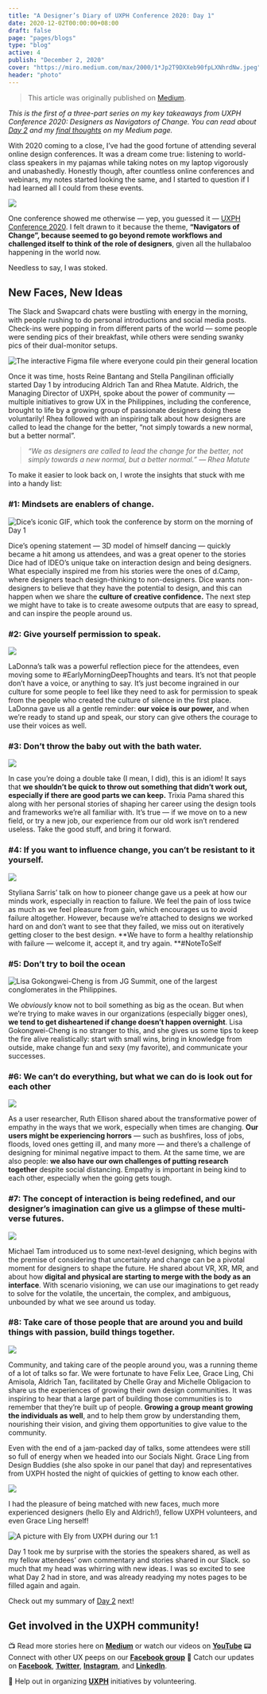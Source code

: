 ```yaml
---
title: "A Designer’s Diary of UXPH Conference 2020: Day 1"
date: 2020-12-02T00:00:00+08:00
draft: false
page: "pages/blogs"
type: "blog"
active: 4
publish: "December 2, 2020"
cover: "https://miro.medium.com/max/2000/1*Jp2T9DXXeb90fpLXNhrdNw.jpeg"
header: "photo"
---
```


> This article was originally published on [Medium](https://medium.com/uxph/a-designers-diary-of-uxph-conference-2020-day-1-ce468950aa3d).

*This is the first of a three-part series on my key takeaways from UXPH Conference 2020: Designers as Navigators of Change. You can read about [Day 2](https://medium.com/uxph/a-designers-diary-of-uxph-conference-2020-day-2-3adf53f9afb0) and my [final thoughts](https://medium.com/uxph/a-designers-diary-of-uxph-conference-2020-reflections-on-navigating-change-4ceb04a87c27) on my Medium page.*

With 2020 coming to a close, I’ve had the good fortune of attending several online design conferences. It was a dream come true: listening to world-class speakers in my pajamas while taking notes on my laptop vigorously and unabashedly. Honestly though, after countless online conferences and webinars, my notes started looking the same, and I started to question if I had learned all I could from these events.

![](https://cdn-images-1.medium.com/max/3420/1*rxu7Emme19HM2WqTKIKjDg.png)

One conference showed me otherwise — yep, you guessed it — [UXPH Conference 2020](https://medium.com/uxph). I felt drawn to it because the theme, **“Navigators of Change”, because seemed to go beyond remote workflows and challenged itself to think of the role of designers**, given all the hullabaloo happening in the world now.

Needless to say, I was stoked.

## New Faces, New Ideas

The Slack and Swapcard chats were bustling with energy in the morning, with people rushing to do personal introductions and social media posts. Check-ins were popping in from different parts of the world — some people were sending pics of their breakfast, while others were sending swanky pics of their dual-monitor setups.

![The [interactive Figma file](http://bit.ly/UXPHConf2020-AttendeeCheckIn) where everyone could pin their general location](https://cdn-images-1.medium.com/max/23040/1*2FTfhURzSFN3phTMI5GCVQ.png)

Once it was time, hosts Reine Bantang and Stella Pangilinan officially started Day 1 by introducing Aldrich Tan and Rhea Matute. Aldrich, the Managing Director of UXPH, spoke about the power of community — multiple initiatives to grow UX in the Philippines, including the conference, brought to life by a growing group of passionate designers doing these voluntarily! Rhea followed with an inspiring talk about how designers are called to lead the change for the better, “not simply towards a new normal, but a better normal”.
>  *“We as designers are called to lead the change for the better, not simply towards a new normal, but a better normal.” — Rhea Matute*

To make it easier to look back on, I wrote the insights that stuck with me into a handy list:

### #1: Mindsets are enablers of change.

![Dice’s iconic GIF, which took the conference by storm on the morning of Day 1](https://cdn-images-1.medium.com/max/2000/1*KgI6Z_0L-BvTV7PdUvaLOg.gif)

Dice’s opening statement — 3D model of himself dancing — quickly became a hit among us attendees, and was a great opener to the stories Dice had of IDEO’s unique take on interaction design and being designers. What especially inspired me from his stories were the ones of d.Camp, where designers teach design-thinking to non-designers. Dice wants non-designers to believe that they have the potential to design, and this can happen when we share the **culture of creative confidence.** The next step we might have to take is to create awesome outputs that are easy to spread, and can inspire the people around us.

### #2: Give yourself permission to speak.

![](https://cdn-images-1.medium.com/max/6672/1*nrSu3iaSqjAcRNon4iT4Cw.png)

LaDonna’s talk was a powerful reflection piece for the attendees, even moving some to #EarlyMorningDeepThoughts and tears. It’s not that people don’t have a voice, or anything to say. It’s just become ingrained in our culture for some people to feel like they need to ask for permission to speak from the people who created the culture of silence in the first place. LaDonna gave us all a gentle reminder: **our voice is our power,** and when we’re ready to stand up and speak, our story can give others the courage to use their voices as well.

### #3: Don’t throw the baby out with the bath water.

![](https://cdn-images-1.medium.com/max/6700/1*m2GehjTzFw1oDA8l6WDi8A.png)

In case you’re doing a double take (I mean, I did), this is an idiom! It says that **we shouldn’t be quick to throw out something that didn’t work out, especially if there are good parts we can keep.** Trixia Pama shared this along with her personal stories of shaping her career using the design tools and frameworks we’re all familiar with. It’s true — if we move on to a new field, or try a new job, our experience from our old work isn’t rendered useless. Take the good stuff, and bring it forward.

### #4: If you want to influence change, you can’t be resistant to it yourself.

![](https://cdn-images-1.medium.com/max/6700/1*eQgMJrQdWK788fIc5Yec-w.png)

Styliana Sarris’ talk on how to pioneer change gave us a peek at how our minds work, especially in reaction to failure. We feel the pain of loss twice as much as we feel pleasure from gain, which encourages us to avoid failure altogether. However, because we’re attached to designs we worked hard on and don’t want to see that they failed, we miss out on iteratively getting closer to the best design. **We have to form a healthy relationship with failure — welcome it, accept it, and try again. **#NoteToSelf

### #5: Don’t try to boil the ocean

![Lisa Gokongwei-Cheng is from JG Summit, one of the largest conglomerates in the Philippines.](https://cdn-images-1.medium.com/max/6708/1*82Y3FrgtsI7eiStyKDyyyQ.png)

We *obviously* know not to boil something as big as the ocean. But when we’re trying to make waves in our organizations (especially bigger ones), **we tend to get disheartened if change doesn’t happen overnight**. Lisa Gokongwei-Cheng is no stranger to this, and she gives us some tips to keep the fire alive realistically: start with small wins, bring in knowledge from outside, make change fun and sexy (my favorite), and communicate your successes.

### #6: We can’t do everything, but what we can do is look out for each other

![](https://cdn-images-1.medium.com/max/6720/1*uIxOmjvzpxAdvEMWzyOMNQ.png)

As a user researcher, Ruth Ellison shared about the transformative power of empathy in the ways that we work, especially when times are changing. **Our users might be experiencing horrors** — such as bushfires, loss of jobs, floods, loved ones getting ill, and many more — and there’s a challenge of designing for minimal negative impact to them. At the same time, we are also people: **we also have our own challenges of putting research together** despite social distancing. Empathy is important in being kind to each other, especially when the going gets tough.

### #7: The concept of interaction is being redefined, and our designer’s imagination can give us a glimpse of these multi-verse futures.

![](https://cdn-images-1.medium.com/max/6720/1*SnjrdA7vL2ul8wjN3-fcmA.png)

Michael Tam introduced us to some next-level designing, which begins with the premise of considering that uncertainty and change can be a pivotal moment for designers to shape the future. He shared about VR, XR, MR, and about how **digital and physical are starting to merge with the body as an interface**. With scenario visioning, we can use our imaginations to get ready to solve for the volatile, the uncertain, the complex, and ambiguous, unbounded by what we see around us today.

### #8: Take care of those people that are around you and build things with passion, build things together.

![](https://cdn-images-1.medium.com/max/6720/1*UfArT1RanrEc5wJ5LU8bpQ.png)

Community, and taking care of the people around you, was a running theme of a lot of talks so far. We were fortunate to have Felix Lee, Grace Ling, Chi Amisola, Aldrich Tan, facilitated by Chelle Gray and Michelle Obligacion to share us the experiences of growing their own design communities. It was inspiring to hear that a large part of building those communities is to remember that they’re built up of people. **Growing a group meant growing the individuals as well**, and to help them grow by understanding them, nourishing their vision, and giving them opportunities to give value to the community.

Even with the end of a jam-packed day of talks, some attendees were still so full of energy when we headed into our Socials Night. Grace Ling from Design Buddies (she also spoke in our panel that day) and representatives from UXPH hosted the night of quickies of getting to know each other.

![](https://cdn-images-1.medium.com/max/2148/1*rAKqK9WoOKAYXviOUxPXGA.png)

I had the pleasure of being matched with new faces, much more experienced designers (hello Ely and Aldrich!), fellow UXPH volunteers, and even Grace Ling herself!

![A picture with Ely from UXPH during our 1:1](https://cdn-images-1.medium.com/max/4920/1*mpAiqprkPWIfcQy7QysvWA.png)

Day 1 took me by surprise with the stories the speakers shared, as well as my fellow attendees’ own commentary and stories shared in our Slack. so much that my head was whirring with new ideas. I was so excited to see what Day 2 had in store, and was already readying my notes pages to be filled again and again.

Check out my summary of [Day 2](https://medium.com/uxph/a-designers-diary-of-uxph-conference-2020-day-2-3adf53f9afb0) next!

## Get involved in the UXPH community!

📺 Read more stories here on **[Medium](https://medium.com/uxph)** or watch our videos on **[YouTube](https://www.youtube.com/channel/UCbgbbQyqImwvLCeYrmK30Mg/featured)**
📟 Connect with other UX peeps on our **[Facebook group](https://www.facebook.com/groups/uxphofficial/)**
📰 Catch our updates on **[Facebook](https://www.facebook.com/uxphofficial/)**, **[Twitter](https://twitter.com/uxphofficial)**,
**[Instagram](https://www.instagram.com/uxphofficial/)**, and **[LinkedIn](https://www.linkedin.com/company/uxph/)**.

🧩 Help out in organizing **[UXPH](https://uxph.org/volunteers/)** initiatives by volunteering.


